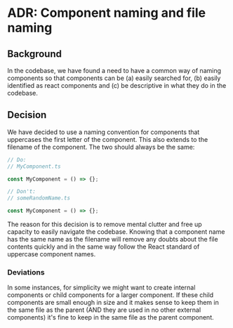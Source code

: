 # ADR: Component naming and file naming

## Background

In the codebase, we have found a need to have a common way of naming components so that components can be (a) easily searched for, (b) easily identified as react components and (c) be descriptive in what they do in the codebase.

## Decision

We have decided to use a naming convention for components that uppercases the first letter of the component. This also extends to the filename of the component. The two should always be the same:

```jsx
// Do:
// MyComponent.ts

const MyComponent = () => {};

// Don't:
// someRandomName.ts

const MyComponent = () => {};
```

The reason for this decision is to remove mental clutter and free up capacity to easily navigate the codebase. Knowing that a component name has the same name as the filename will remove any doubts about the file contents quickly and in the same way follow the React standard of uppercase component names.

### Deviations

In some instances, for simplicity we might want to create internal components or child components for a larger component. If these child components are small enough in size and it makes sense to keep them in the same file as the parent (AND they are used in no other external components) it's fine to keep in the same file as the parent component.
